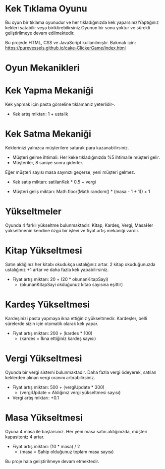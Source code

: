 # Kek Tıklama Oyunu

Bu oyun bir tıklama oyunudur ve her tıkladığınızda kek yaparsınız!Yaptığınız kekleri satabilir veya biriktirebilirsiniz.Oyunun bir sonu yoktur ve sürekli geliştirilmeye devam edilmektedir.

Bu projede HTML, CSS ve JavaScript kullanılmıştır.
Bakmak için: https://purevessels.github.io/cake-ClickerGame/index.html

#  Oyun Mekanikleri

# Kek Yapma Mekaniği

Kek yapmak için pasta görseline tıklamanız yeterlidir-.
- Kek artış miktarı: 1 + ustalik

# Kek Satma Mekaniği

Keklerinizi yalnızca müşterilere satarak para kazanabilirsiniz.

- Müşteri gelme ihtimali: Her keke tıkladığınızda %5 ihtimalle müşteri gelir.
- Müşteriler, 8 saniye sonra giderler.

Eğer müşteri sayısı masa sayınızı geçerse, yeni müşteri gelmez.

- Kek satış miktarı: satilanKek * 0.5 + vergi

- Müşteri geliş miktarı: Math.floor(Math.random() * (masa - 1 + 1)) + 1

# Yükseltmeler

Oyunda 4 farklı yükseltme bulunmaktadır: Kitap, Kardeş, Vergi, MasaHer yükseltmenin kendine özgü bir işlevi ve fiyat artış mekaniği vardır.

# Kitap Yükseltmesi

Satın aldığınız her kitabı okudukça ustalığınız artar.
2 kitap okuduğunuzda ustalığınız +1 artar ve daha fazla kek yapabilirsiniz.
- Fiyat artış miktarı: 20 + (20 * okunanKitapSayi)
  - (okunanKitapSayi okduğunuz kitao sayısına eşittir)

# Kardeş Yükseltmesi

Kardeşinizi pasta yapmaya ikna ettiğiniz yükseltmedir.
Kardeşler, belli sürelerde sizin için otomatik olarak kek yapar.

- Fiyat artış miktarı: 200 + (kardes * 100)
  - (kardes = İkna ettiğiniz kardeş sayısı)

# Vergi Yükseltmesi

Oyunda bir vergi sistemi bulunmaktadır.
Daha fazla vergi ödeyerek, satılan keklerden alınan vergi oranını artırabilirsiniz.

- Fiyat artış miktarı: 500 + (vergiUpdate * 300)
  - (vergiUpdate = Aldığınız vergi yükseltmesi sayısı)
- Vergi artış miktarı: +0.1

# Masa Yükseltmesi

Oyuna 4 masa ile başlarsınız.
Her yeni masa satın aldığınızda, müşteri kapasiteniz 4 artar.

- Fiyat artış miktarı: (10 * masa) / 2
  - (masa = Sahip olduğunuz toplam masa sayısı)


Bu proje hala geliştirilmeye devam etmektedir.
